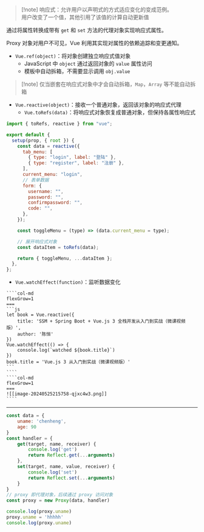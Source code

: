 > [!note] 响应式：允许用户以声明式的方式适应变化的变成范例。  
> 用户改变了一个值，其他引用了该值的计算自动更新值

通过将属性转换成带有 `get` 和 `set` 方法的代理对象实现响应式属性。

Proxy 对象对用户不可见，Vue 利用其实现对属性的依赖追踪和变更通知。

* `Vue.ref(object)`：将对象创建独立响应式值对象
    * JavaScript 中 `object` 通过返回对象的 `value` 属性访问
    * 模板中自动拆箱，不需要显示调用 `obj.value`

> [!note] 仅当嵌套在响应式对象中才会自动拆箱，`Map`，`Array` 等不能自动拆箱

* `Vue.reactive(object)`：接收一个普通对象，返回该对象的响应式代理
	* `Vue.toRefs(data)`：将响应式对象恢复成普通对象，但保持各属性响应式

```js title="toRefs 展开响应式对象属性并返回"
import { toRefs, reactive } from "vue";

export default {
  setup(prop, { root }) {
    const data = reactive({
      tab_menu: [
        { type: "login", label: "登陆" },
        { type: "register", label: "注册" },
      ],
      current_menu: "login",
      // 表单数据
      form: {
        username: "",
        password: "",
        confirmpassword: "",
        code: "",
      },
    });

	const toggleMenu = (type) => (data.current_menu = type);

	// 展开响应式对象
    const dataItem = toRefs(data);

    return { toggleMenu, ...dataItem };
  },
};
```

* `Vue.watchEffect(function)`：监听数据变化

`````col
````col-md
flexGrow=1
===
```js
let book = Vue.reactive({
    title: 'SSM + Spring Boot + Vue.js 3 全栈开发从入门到实战（微课视频版）',
    author: '陈恒'
})
Vue.watchEffect(() => {
    console.log(`watched ${book.title}`)
})
book.title = 'Vue.js 3 从入门到实战（微课视频版）'
```
````
````col-md
flexGrow=1
===
![[image-20240525215758-qjxc4w3.png]]
````
`````
---

```js title:响应式对象的一个实现
const data = {
    uname: 'chenheng',
    age: 90
}
const handler = {
    get(target, name, receiver) {
        console.log('get')
        return Reflect.get(...arguments)
    },
    set(target, name, value, receiver) {
        console.log('set')
        return Reflect.set(...arguments)
    }
}
// proxy 即代理对象，后续通过 proxy 访问对象
const proxy = new Proxy(data, handler)

console.log(proxy.uname)
proxy.uname = 'hhhhh'
console.log(proxy.uname)
```
